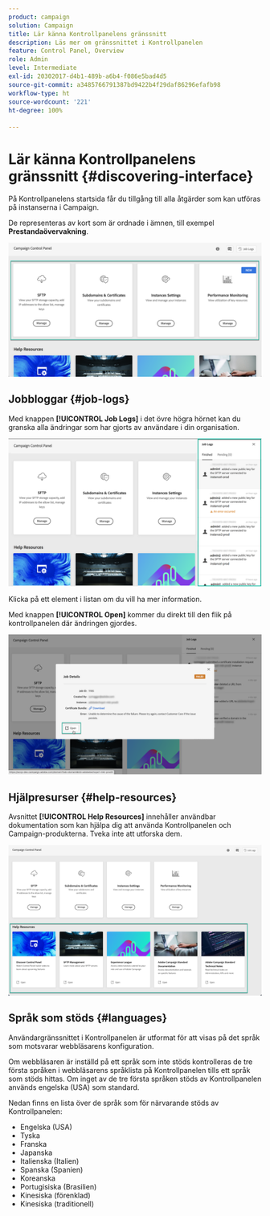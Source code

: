 ```yaml
---
product: campaign
solution: Campaign
title: Lär känna Kontrollpanelens gränssnitt
description: Läs mer om gränssnittet i Kontrollpanelen
feature: Control Panel, Overview
role: Admin
level: Intermediate
exl-id: 20302017-d4b1-489b-a6b4-f086e5bad4d5
source-git-commit: a3485766791387bd9422b4f29daf86296efafb98
workflow-type: ht
source-wordcount: '221'
ht-degree: 100%

---
```


# Lär känna Kontrollpanelens gränssnitt {#discovering-interface}

På Kontrollpanelens startsida får du tillgång till alla åtgärder som kan utföras på instanserna i Campaign.

De representeras av kort som är ordnade i ämnen, till exempel **Prestandaövervakning**.

<!--With upcoming Campaign releases, more topics and cards will be made available.-->

![](assets/control_panel_interface.png)

## Jobbloggar {#job-logs}

Med knappen **[!UICONTROL Job Logs]** i det övre högra hörnet kan du granska alla ändringar som har gjorts av användare i din organisation.

![](assets/control_panel_interface2.png)

Klicka på ett element i listan om du vill ha mer information.

Med knappen **[!UICONTROL Open]** kommer du direkt till den flik på kontrollpanelen där ändringen gjordes.

![](assets/control_panel_logdetails.png)

## Hjälpresurser {#help-resources}

Avsnittet **[!UICONTROL Help Resources]** innehåller användbar dokumentation som kan hjälpa dig att använda Kontrollpanelen och Campaign-produkterna. Tveka inte att utforska dem.

![](assets/helpresources.png)

## Språk som stöds {#languages}

Användargränssnittet i Kontrollpanelen är utformat för att visas på det språk som motsvarar webbläsarens konfiguration.

Om webbläsaren är inställd på ett språk som inte stöds kontrolleras de tre första språken i webbläsarens språklista på Kontrollpanelen tills ett språk som stöds hittas. Om inget av de tre första språken stöds av Kontrollpanelen används engelska (USA) som standard.

Nedan finns en lista över de språk som för närvarande stöds av Kontrollpanelen:

* Engelska (USA)
* Tyska
* Franska
* Japanska
* Italienska (Italien)
* Spanska (Spanien)
* Koreanska
* Portugisiska (Brasilien)
* Kinesiska (förenklad)
* Kinesiska (traditionell)

